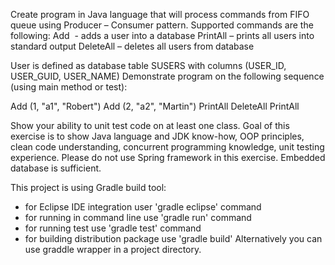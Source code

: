 Create program in Java language that will process commands from FIFO queue using Producer – Consumer pattern.
Supported commands are the following:
Add  - adds a user into a database
PrintAll – prints all users into standard output
DeleteAll – deletes all users from database

User is defined as database table SUSERS with columns (USER_ID, USER_GUID, USER_NAME)
Demonstrate program on the following sequence (using main method or test):

Add (1, "a1", "Robert")
Add (2, "a2", "Martin")
PrintAll
DeleteAll
PrintAll

Show your ability to unit test code on at least one class.
Goal of this exercise is to show Java language and JDK know-how, OOP principles, clean code understanding, concurrent programming knowledge, unit testing experience. 
Please do not use Spring framework in this exercise. Embedded database is sufficient.

This project is using Gradle build tool:
- for Eclipse IDE integration user 'gradle eclipse' command
- for running in command line use 'gradle run' command
- for running test use 'gradle test' command
- for building distribution package use 'gradle build'
Alternatively you can use graddle wrapper in a project directory.
